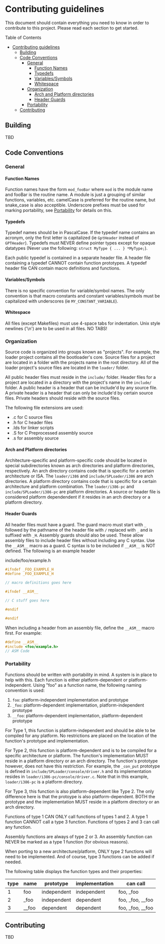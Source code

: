 # Contributing guidelines

This document should contain everything you need to know in order to contribute
to this project. Please read each section to get started.

Table of Contents
<!-- TOC -->

- [Contributing guidelines](#contributing-guidelines)
    - [Building](#building)
    - [Code Conventions](#code-conventions)
        - [General](#general)
            - [Function Names](#function-names)
            - [Typedefs](#typedefs)
            - [Variables/Symbols](#variablessymbols)
            - [Whitespace](#whitespace)
        - [Organization](#organization)
            - [Arch and Platform directories](#arch-and-platform-directories)
            - [Header Guards](#header-guards)
        - [Portability](#portability)
    - [Contributing](#contributing)

<!-- /TOC -->

## Building

TBD

## Code Conventions

### General

#### Function Names

Function names have the form `mod_fooBar` where `mod` is the module name and
fooBar is the routine name. A module is just a grouping of similar functions,
variables, etc. camelCase is preferred for the routine name, but snake_case is
also acceptible. Underscore prefixes must be used for marking portability, see
[Portability](#Portability) for details on this.

#### Typedefs

Typedef names should be in PascalCase. If the typedef name contains an acronym,
only the first letter is capitalized (ie `GptHeader` instead of `GPTHeader`).
Typedefs must NEVER define pointer types except for opaque datatypes (Never use
the following: `struct MyType { ... } *MyType;`).

Each public typedef is contained in a separate header file. A header file
containing a typedef CANNOT contain function prototypes. A typedef header file
CAN contain macro definitions and functions.

#### Variables/Symbols

There is no specific convention for variable/symbol names. The only convention
is that macro constants and constant variables/symbols must be capitalized with
underscores (ie `MY_CONSTANT_VARIABLE`).

#### Whitespace

All files (except Makefiles) must use 4-space tabs for indentation. Unix style
newlines ('\n') are to be used in all files. NO TABS!

### Organization

Source code is organized into groups known as "projects". For example, the
loader project contains all the bootloader's core. Source files for a project
are located in a folder with the projects name in the root directory. All of
the loader project's source files are located in the `loader/` folder. 

All public header files must reside in the `include/` folder. Header files for
a project are located in a directory with the project's name in the `include/`
folder. A public header is a header that can be include'd by any source file.
A private header is a header that can only be include'd by certain source
files. Private headers should reside with the source files.

The following file extensions are used:
  * .c for C source files
  * .h for C header files
  * .lds for linker scripts
  * .S for C Preprocessed assembly source
  * .s for assembly source

#### Arch and Platform directories

Architecture-specific and platform-specific code should be located in special
subdirectories known as arch directories and platform directories,
respectively. An arch directory contains code that is specific for a certain
architecture or ISA. The `loader/i386` and `include/SPLoader/i386` are arch
directories. A platform directory contains code that is specific for a certain
architecture and platform combination. The `loader/i386-pc` and
`include/SPLoader/i386-pc` are platform directories. A source or header file is
considered platform dependendent if it resides in an arch directory or a
platform directory.

#### Header Guards

All header files must have a guard. The guard macro must start with `_`
followed by the pathname of the header file with `/` replaced with `_` and is
suffixed with `_H`. Assembly guards should also be used. These allow assembly
files to include header files without including any C syntax. Use the `__ASM__`
macro as a guard. C syntax is to be included if `__ASM__` is NOT defined. The
following is an example header

include/foo/example.h
```C
#ifndef _FOO_EXAMPLE_H
#define _FOO_EXAMPLE_H

// macro definitions goes here

#ifndef __ASM__

// C stuff goes here

#endif

#endif
```

When including a header from an assembly file, define the `__ASM__` macro
first. For example:
```C
#define __ASM__
#include <foo/example.h>
// ASM Code
```

### Portability

Functions should be written with portability in mind. A system is in place to
help with this. Each function is either platform-dependent or 
platform-independent. Using "foo" as a function name, the following naming
convention is used:

 1. `foo`: platform-independent implementation and prototype
 2. `_foo`: platform-dependent implementation, platform-independent prototype
 3. `__foo`: platform-dependent implementation, platform-dependent prototype

For Type 1, this function is platform-independent and should be able to be
compiled for any platform. No restrictions are placed on the location of the
function's prototype and implementation.

For Type 2, this function is platform-dependent and is to be compiled for a
specific architecture or platform. The function's implementation MUST reside
in a platform directory or an arch directory. The function's prototype however,
does not have this restriction. For example, the `_con_put` prototype is
defined in `include/SPLoader/console/driver.h` and its implementation resides
in `loader/i386-pc/console/driver.c`. Note that in this example, `loader/i386-pc`
is a platform directory.

For Type 3, this function is also platform-dependent like Type 2. The only
difference here is that the protoype is also platform-dependent. BOTH the
prototype and the implementation MUST reside in a platform directory or an arch
directory.

Functions of type 1 CAN ONLY call functions of types 1 and 2. A type 1 function
CANNOT call a type 3 function. Functions of types 2 and 3 can call any
function.

Assembly functions are always of type 2 or 3. An assembly function can NEVER
be marked as a type 1 function (for obvious reasons).

When porting to a new architecture/platform, ONLY type 2 functions will need to
be implemented. And of course, type 3 functions can be added if needed.

The following table displays the function types and their properties:

| type | name  | prototype   | implementation | can call         |
|------|-------|-------------|----------------|------------------|
|    1 |   foo | independent |    independent | foo, _foo        |
|    2 |  _foo | independent |      dependent | foo, _foo, __foo |
|    3 | __foo |   dependent |      dependent | foo, _foo, __foo |

## Contributing

TBD